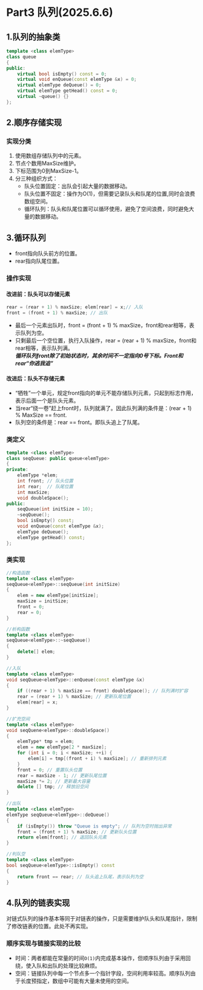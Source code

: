 # Part3 队列(2025.6.6)
## 1.队列的抽象类
```cpp
template <class elemType>
class queue
{
public:
    virtual bool isEmpty() const = 0;
    virtual void enQueue(const elemType &x) = 0;
    virtual elemType deQueue() = 0;
    virtual elemType getHead() const = 0;
    virtual ~queue() {}
};
```
## 2.顺序存储实现
### 实现分类
1. 使用数组存储队列中的元素。
2. 节点个数用MaxSize维护。
3. 下标范围为0到MaxSize-1。
4. 分三种组织方式：
   - 队头位置固定：出队会引起大量的数据移动。
   - 队头位置不固定：操作为O(1)，但需要记录队头和队尾的位置,同时会浪费数组空间。
   - 循环队列：队头和队尾位置可以循环使用，避免了空间浪费，同时避免大量的数据移动。

## 3.循环队列
- front指向队头前方的位置。
- rear指向队尾位置。
### 操作实现
#### 改进前：队头可以存储元素
```cpp
rear = (rear + 1) % maxSize; elem[rear] = x;// 入队
front = (front + 1) % maxSize; // 出队
```
- 最后一个元素出队时，front = (front + 1) % maxSize，front和rear相等，表示队列为空。
- 只剩最后一个空位置，执行入队操作，rear = (rear + 1) % maxSize，front和rear相等，表示队列满。  
***循环队列front除了初始状态时，其余时间不一定指向0号下标。Front和rear“你逃我追”***
#### 改进后：队头不存储元素
- “牺牲”一个单元，规定front指向的单元不能存储队列元素，只起到标志作用，表示后面一个是队头元素。
- 当rear“绕一卷”赶上front时，队列就满了。因此队列满的条件是：(rear + 1) % MaxSize == front.
- 队列空的条件是：rear == front。即队头追上了队尾。
### 类定义
```cpp
template <class elemType>
class seqQueue: public queue<elemType>
{
private:
    elemType *elem;
    int front; // 队头位置
    int rear;  // 队尾位置
    int maxSize;
    void doubleSpace();
public:
    seqQueue(int initSize = 10);
    ~seqQueue();
    bool isEmpty() const;
    void enQueue(const elemType &x);
    elemType deQueue();
    elemType getHead() const;
};
```
### 类实现
```cpp
//构造函数
template <class elemType>
seqQueue<elemType>::seqQueue(int initSize)
{
    elem = new elemType[initSize];
    maxSize = initSize;
    front = 0;
    rear = 0;
}

//析构函数
template <class elemType>
seqQueue<elemType>::~seqQueue()
{
    delete[] elem;
}

//入队
template <class elemType>
void seqQueue<elemType>::enQueue(const elemType &x)
{
    if ((rear + 1) % maxSize == front) doubleSpace(); // 队列满时扩容
    rear = (rear + 1) % maxSize; // 更新队尾位置
    elem[rear] = x;
}

//扩充空间
template <class elemType>
void seqQuene<elemType>::doubleSpace()
{
    elemType* tmp = elem;
    elem = new elemType[2 * maxSize];
    for (int i = 0; i < maxSize; ++i) {
        elem[i] = tmp[(front + i) % maxSize]; // 重新排列元素
    }
    front = 0; // 重置队头位置
    rear = maxSize - 1; // 更新队尾位置
    maxSize *= 2; // 更新最大容量
    delete [] tmp; // 释放旧空间
}

//出队
template <class elemType>
elemType seqQueue<elemType>::deQueue()
{
    if (isEmpty()) throw "Queue is empty"; // 队列为空时抛出异常
    front = (front + 1) % maxSize; // 更新队头位置
    return elem[front]; // 返回队头元素
}

//判队空
template <class elemType>
bool seqQueue<elemType>::isEmpty() const
{
    return front == rear; // 队头追上队尾，表示队列为空
}
```
## 4.队列的链表实现
对链式队列的操作基本等同于对链表的操作，只是需要维护队头和队尾指针，限制了修改链表的位置。此处不再实现。
### 顺序实现与链接实现的比较
- 时间：两者都能在常量的时间`O(1)`内完成基本操作，但顺序队列由于采用回绕，使入队和出队的处理比较麻烦。
- 空间：链接队列中每一个节点多一个指针字段，空间利用率较高。顺序队列由于长度预指定，数组中可能有大量未使用的空间。
